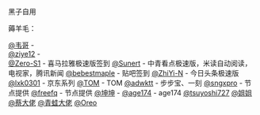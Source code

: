 黑子自用

薅羊毛：

[@韦哥]( https://github.com/zsl119)  -   
[@ziye12](https://github.com/ziye888/JavaScript) -                                 
[@Zero-S1](https://github.com/Zero-S1/xmly_speed) - 喜马拉雅极速版签到
[@Sunert](https://github.com/Sunert/Scripts) - 中青看点极速版，米读自动阅读，电视家，腾讯新闻
[@bebestmaple](https://github.com/bebestmaple/Tieba_Github-Actions) - 贴吧签到
[@ZhiYi-N](https://github.com/ZhiYi-N/Private-Script) - 今日头条极速版
[@lxk0301](https://github.com/LXK9301/jd_scripts/tree/master) - 京东系列
[@TOM](https://github.com/xl2101200) - TOM
[@adwktt](https://github.com/adwktt/adwktt) - 步步宝、一刻
[@sngxpro](https://github.com/sngxpro/proxies) - 节点提供
[@freefq](https://github.com/freefq) - 节点提供
[@坤坤](https://github.com/caixukun112/js) - 
[@age174](https://github.com/age174/-) - age174
[@tsuyoshi727](https://github.com/tsuyoshi727)
[@姐姐](https://github.com/CenBoMin/GithubSync)
[@蔡大佬](https://github.com/caixukun1991)
[@青蛙大佬](https://github.com/smiek2221/scripts)
[@Oreo](https://github.com/Oreomeow/)
